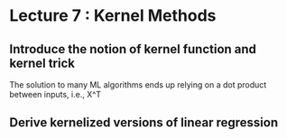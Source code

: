 
# Lecture 7 : Kernel Methods

## Introduce the notion of kernel function and kernel trick

The solution to many ML algorithms ends up relying on a dot product between inputs, i.e., X^T


## Derive kernelized versions of linear regression
